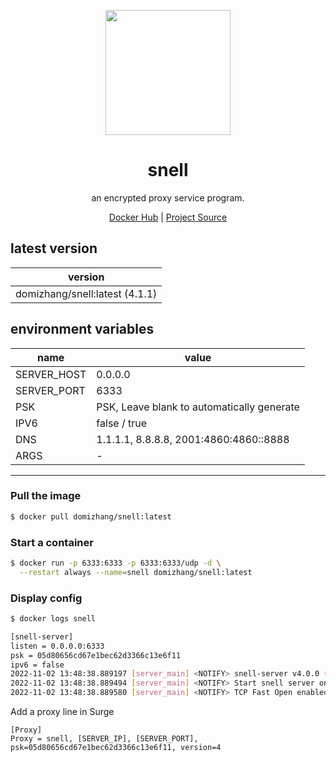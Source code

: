 <p align="center">
<a href="https://hub.docker.com/r/domizhang/snell">
<img src="https://theme.zdassets.com/theme_assets/2123378/a7dc51ceadb6f150167ee53d78bc00408da16d4f.png" width="200px"/>
</a>
</p>

<h1 align="center">snell</h1>

<p align="center">an encrypted proxy service program.</p>

<p align=center>
<a href="https://hub.docker.com/r/domizhang/snell">Docker Hub</a> | 
<a href="https://manual.nssurge.com/others/snell.html">Project Source</a>
</p>

## latest version

|version|
|---|
|domizhang/snell:latest (4.1.1)|


## environment variables

|name|value|
|---|---|
|SERVER_HOST|0.0.0.0|
|SERVER_PORT|6333|
|PSK|PSK, Leave blank to automatically generate|
|IPV6|false / true|
|DNS|1.1.1.1, 8.8.8.8, 2001:4860:4860::8888|
|ARGS|-|

***

### Pull the image

```bash
$ docker pull domizhang/snell:latest
```

### Start a container

```bash
$ docker run -p 6333:6333 -p 6333:6333/udp -d \
  --restart always --name=snell domizhang/snell:latest
```

### Display config

```bash
$ docker logs snell

[snell-server]
listen = 0.0.0.0:6333
psk = 05d80656cd67e1bec62d3366c13e6f11
ipv6 = false
2022-11-02 13:48:38.889197 [server_main] <NOTIFY> snell-server v4.0.0 (Nov  1 2022 20:07:09)
2022-11-02 13:48:38.889494 [server_main] <NOTIFY> Start snell server on 0.0.0.0:6333
2022-11-02 13:48:38.889580 [server_main] <NOTIFY> TCP Fast Open enabled
```

Add a proxy line in Surge

```
[Proxy]
Proxy = snell, [SERVER_IP], [SERVER_PORT], psk=05d80656cd67e1bec62d3366c13e6f11, version=4
```
